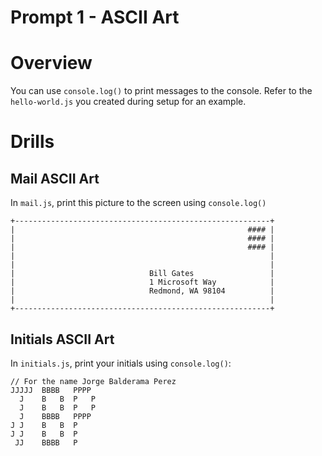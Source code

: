 # Prompt 1 - ASCII Art

# Overview
You can use `console.log()` to print messages to the console. Refer to the `hello-world.js` you created during setup for an example.

# Drills
## Mail ASCII Art
In `mail.js`, print this picture to the screen using `console.log()`
```
+---------------------------------------------------------+
|                                                    #### |
|                                                    #### |
|                                                    #### |
|                                                         |
|                                                         |
|                              Bill Gates                 |
|                              1 Microsoft Way            |
|                              Redmond, WA 98104          |
|                                                         |
+---------------------------------------------------------+
```

## Initials ASCII Art
In `initials.js`, print your initials using `console.log()`:
```
// For the name Jorge Balderama Perez
JJJJJ  BBBB   PPPP
  J    B   B  P   P
  J    B   B  P   P
  J    BBBB   PPPP
J J    B   B  P 
J J    B   B  P 
 JJ    BBBB   P
```

